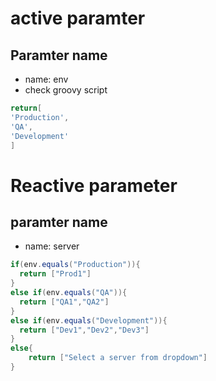 # active paramter

## Paramter name
- name: env
- check groovy script
```groovy
return[
'Production',
'QA',
'Development'
]
```
# Reactive parameter
## paramter name
- name: server
```groovy
if(env.equals("Production")){
  return ["Prod1"]
}
else if(env.equals("QA")){
  return ["QA1","QA2"]
}
else if(env.equals("Development")){
  return ["Dev1","Dev2","Dev3"]
}
else{
	return ["Select a server from dropdown"]
}
```